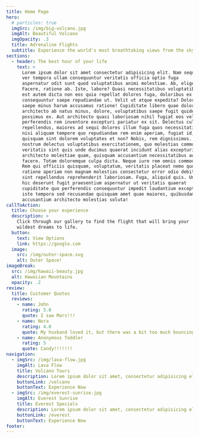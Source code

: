 ```yaml
---
title: Home Page
hero:
  # particles: true
  imgSrc: /img/big-volcano.jpg
  imgAlt: Beautiful Volcano
  imgOpacity: .3
  title: Adrenaline Flights
  subtitle: Experience the world's most breathtaking views from the sky
sections:
  - header: The best hour of your life
    text: >
      Lorem ipsum dolor sit amet consectetur adipisicing elit. Nam sequi,
      ver tempora ullam consequuntur veritatis officia optio fuga
      aspernatur odit sunt quod voluptatibus animi molestiae. Ab, eligendi!
      Facere, ratione ab. Iste, labore? Quasi necessitatibus voluptatibus
      est autem dicta non eos quia repellat dolores fuga, doloribus ex
      consequuntur saepe repudiandae ut. Velit ut atque expedita? Doloremque
      saepe minus harum accusamus ratione! Cupiditate libero quae dolorem
      architecto ab natus minus, dolore, voluptatibus saepe fugit quidem
      possimus ex. Aut architecto quasi laboriosam nihil fugiat eos vel,
      perferendis rem inventore excepturi pariatur ex sit. Delectus culpa
      repellendus, maiores ad sequi dolores illum fuga quos necessitatibus
      nisi aliquam tempore quo repudiandae rem enim aperiam, fugiat id,
      quisquam sint dolorem voluptates et non? Nobis, rem dignissimos. Iste
      nostrum delectus voluptatibus exercitationem, quo molestias commodi
      veritatis sint quis unde ducimus quaerat incidunt alias excepturi
      architecto molestiae quam, quisquam accusantium necessitatibus aut eum
      facere. Totam doloremque culpa dicta. Neque iure rem omnis commodi?
      Rem qui officiis quisquam, voluptatum, veritatis placeat nemo quos
      ratione aperiam non magnam molestias consectetur error odio debitis
      sint repellendus reprehenderit laboriosam. Fuga, aliquid quis. Unde
      hic deserunt fugit praesentium aspernatur ut veritatis quaerat
      cupiditate quo perferendis consequuntur impedit laudantium excepturi
      iste tempora sed recusandae quisquam amet quae maiores, quibusdam
      accusantium architecto molestias soluta!
callToAction:
  title: Choose your experience
  description: >
    Click through our gallery to find the flight that will bring your
    wildest dreams to life.
  button:
    text: View Options
    link: https://google.com
  image:
    src: /img/outer-space.svg
    alt: Outer Space!
imageBreak:
  src: /img/hawaii-beauty.jpg
  alt: Hawaiian Mountains
  opacity: .2
review:
  title: Customer Quotes
  reviews:
    - name: John
      rating: 5.0
      quote: I saw Mars!!!
    - name: Nora
      rating: 4.0
      quote: My husband loved it, but there was a bit too much bouncing for my taste.
    - name: Anonymous Toddler
      rating: 5
      quote: Candy!!!!!!!
navigation:
  - imgSrc: /img/lava-flow.jpg
    imgAlt: Lava Flow
    title: Volcano Tours
    description: Lorem ipsum dolor sit amet, consectetur adipisicing elit. Similique, minus.
    buttonLink: /volcano
    buttonText: Experience Now
  - imgSrc: /img/everest-sunrise.jpg
    imgAlt: Everest Sunrise
    title: Everest Specials
    description: Lorem ipsum dolor sit amet, consectetur adipisicing elit. Similique, minus.
    buttonLink: /everest
    buttonText: Experience Now
footer:
---
```

